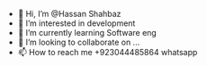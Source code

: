 - 👋 Hi, I’m @Hassan Shahbaz
- 👀 I’m interested in development
- 🌱 I’m currently learning Software eng
- 💞️ I’m looking to collaborate on ...
- 📫 How to reach me +923044485864 whatsapp

<!---
sam2263/sam2263 is a ✨ special ✨ repository because its `README.md` (this file) appears on your GitHub profile.
You can click the Preview link to take a look at your changes.
--->
